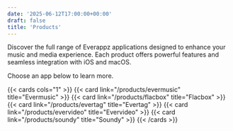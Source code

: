 ```yaml
---
date: '2025-06-12T17:00:00+00:00'
draft: false
title: 'Products'
---
```


Discover the full range of Everappz applications designed to enhance your music and media experience. Each product offers powerful features and seamless integration with iOS and macOS.

Choose an app below to learn more.

{{< cards cols="1" >}}
  {{< card  link="/products/evermusic" title="Evermusic" >}}
  {{< card link="/products/flacbox" title="Flacbox" >}}
  {{< card link="/products/evertag" title="Evertag" >}}
   {{< card link="/products/evervideo" title="Evervideo" >}}
    {{< card link="/products/soundy" title="Soundy" >}}
{{< /cards >}}
